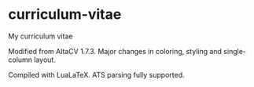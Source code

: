 # curriculum-vitae

My curriculum vitae

Modified from AltaCV 1.7.3.
Major changes in coloring, styling and single-column layout.

Compiled with LuaLaTeX. ATS parsing fully supported. 

